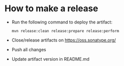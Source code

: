 How to make a release
=====================

* Run the following command to deploy the artifact:

  ```
  mvn release:clean release:prepare release:perform
  ```

* Close/release artifacts on https://oss.sonatype.org/

* Push all changes

* Update artifact version in README.md
